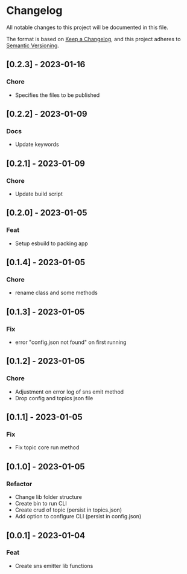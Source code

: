 # Changelog

All notable changes to this project will be documented in this file.

The format is based on [Keep a Changelog](https://keepachangelog.com/en/1.0.0/),
and this project adheres to [Semantic Versioning](https://semver.org/spec/v2.0.0.html).

## [0.2.3] - 2023-01-16

### Chore

- Specifies the files to be published 

## [0.2.2] - 2023-01-09

### Docs

- Update keywords

## [0.2.1] - 2023-01-09

### Chore

- Update build script

## [0.2.0] - 2023-01-05

### Feat

- Setup esbuild to packing app

## [0.1.4] - 2023-01-05

### Chore

- rename class and some methods

## [0.1.3] - 2023-01-05

### Fix

- error "config.json not found" on first running

## [0.1.2] - 2023-01-05

### Chore

- Adjustment on error log of sns emit method
- Drop config and topics json file

## [0.1.1] - 2023-01-05

### Fix

- Fix topic core run method

## [0.1.0] - 2023-01-05

### Refactor

- Change lib folder structure
- Create bin to run CLI
- Create crud of topic (persist in topics.json)
- Add option to configure CLI (persist in config.json)

## [0.0.1] - 2023-01-04

### Feat

- Create sns emitter lib functions